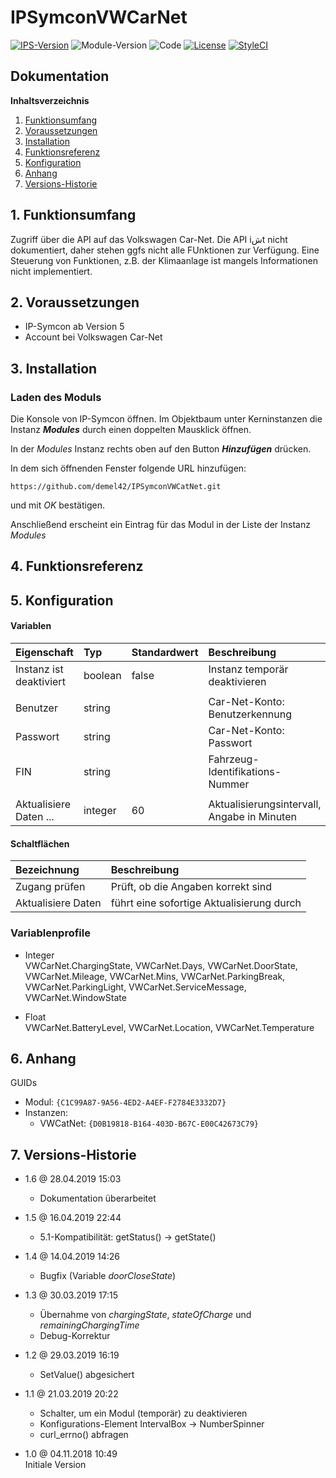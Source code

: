 # IPSymconVWCarNet

[![IPS-Version](https://img.shields.io/badge/Symcon_Version-5.0+-red.svg)](https://www.symcon.de/service/dokumentation/entwicklerbereich/sdk-tools/sdk-php/)
![Module-Version](https://img.shields.io/badge/Modul_Version-1.6-blue.svg)
![Code](https://img.shields.io/badge/Code-PHP-blue.svg)
[![License](https://img.shields.io/badge/License-CC%20BY--NC--SA%204.0-green.svg)](https://creativecommons.org/licenses/by-nc-sa/4.0/)
[![StyleCI](https://github.styleci.io/repos/126683101/shield?branch=master)](https://github.styleci.io/repos/162714119)

## Dokumentation

**Inhaltsverzeichnis**

1. [Funktionsumfang](#1-funktionsumfang)
2. [Voraussetzungen](#2-voraussetzungen)
3. [Installation](#3-installation)
4. [Funktionsreferenz](#4-funktionsreferenz)
5. [Konfiguration](#5-konfiguration)
6. [Anhang](#6-anhang)
7. [Versions-Historie](#7-versions-historie)

## 1. Funktionsumfang

Zugriff über die API auf das Volkswagen Car-Net. Die API iشt nicht dokumentiert, daher stehen ggfs nicht alle FUnktionen zur Verfügung.
Eine Steuerung von Funktionen, z.B. der Klimaanlage ist mangels Informationen nicht implementiert.

## 2. Voraussetzungen

 - IP-Symcon ab Version 5
 - Account bei Volkswagen Car-Net

## 3. Installation

### Laden des Moduls

Die Konsole von IP-Symcon öffnen. Im Objektbaum unter Kerninstanzen die Instanz __*Modules*__ durch einen doppelten Mausklick öffnen.

In der _Modules_ Instanz rechts oben auf den Button __*Hinzufügen*__ drücken.

In dem sich öffnenden Fenster folgende URL hinzufügen:

`https://github.com/demel42/IPSymconVWCatNet.git`

und mit _OK_ bestätigen.

Anschließend erscheint ein Eintrag für das Modul in der Liste der Instanz _Modules_

## 4. Funktionsreferenz

## 5. Konfiguration

#### Variablen

| Eigenschaft             | Typ     | Standardwert | Beschreibung |
| :---------------------- | :------ | :----------- | :----------- |
| Instanz ist deaktiviert | boolean | false        | Instanz temporär deaktivieren |
|                         |         |              | |
| Benutzer                | string  |              | Car-Net-Konto: Benutzerkennung |
| Passwort                | string  |              | Car-Net-Konto: Passwort |
| FIN                     | string  |              | Fahrzeug-Identifikations-Nummer |
|                         |         |              | |
| Aktualisiere Daten ...  | integer | 60           | Aktualisierungsintervall, Angabe in Minuten |

#### Schaltflächen

| Bezeichnung        | Beschreibung |
| :----------------- | :----------- |
| Zugang prüfen      | Prüft, ob die Angaben korrekt sind |
| Aktualisiere Daten | führt eine sofortige Aktualisierung durch |

### Variablenprofile


* Integer<br>
VWCarNet.ChargingState,
VWCarNet.Days,
VWCarNet.DoorState,
VWCarNet.Mileage,
VWCarNet.Mins,
VWCarNet.ParkingBreak,
VWCarNet.ParkingLight,
VWCarNet.ServiceMessage,
VWCarNet.WindowState

* Float<br>
VWCarNet.BatteryLevel,
VWCarNet.Location,
VWCarNet.Temperature

## 6. Anhang

GUIDs

- Modul: `{C1C99A87-9A56-4ED2-A4EF-F2784E3332D7}`
- Instanzen:
  - VWCatNet: `{D0B19818-B164-403D-B67C-E00C42673C79}`

## 7. Versions-Historie

- 1.6 @ 28.04.2019 15:03<br>
  - Dokumentation überarbeitet

- 1.5 @ 16.04.2019 22:44<br>
  - 5.1-Kompatibilität: getStatus() -> getState()

- 1.4 @ 14.04.2019 14:26<br>
  - Bugfix (Variable _doorCloseState_)

- 1.3 @ 30.03.2019 17:15<br>
  - Übernahme von _chargingState_, _stateOfCharge_ und _remainingChargingTime_
  - Debug-Korrektur

- 1.2 @ 29.03.2019 16:19<br>
  - SetValue() abgesichert

- 1.1 @ 21.03.2019 20:22<br>
  - Schalter, um ein Modul (temporär) zu deaktivieren
  - Konfigurations-Element IntervalBox -> NumberSpinner
  - curl_errno() abfragen

- 1.0 @ 04.11.2018 10:49<br>
  Initiale Version
